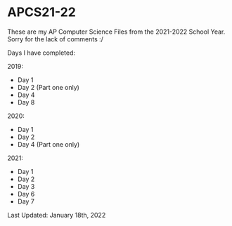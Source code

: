 # APCS21-22

These are my AP Computer Science Files from the 2021-2022 School Year. Sorry for the lack of comments :/

Days I have completed:

2019:
  - Day 1
  - Day 2 (Part one only)
  - Day 4
  - Day 8

2020:
  - Day 1
  - Day 2
  - Day 4 (Part one only)

2021:
  - Day 1
  - Day 2
  - Day 3
  - Day 6
  - Day 7



Last Updated: January 18th, 2022
